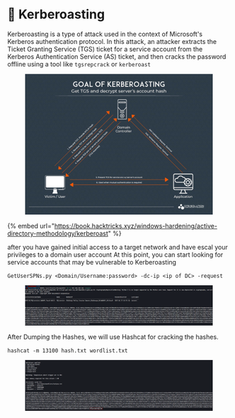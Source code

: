 # 🐩 Kerberoasting

Kerberoasting is a type of attack used in the context of Microsoft's Kerberos authentication protocol. In this attack, an attacker extracts the Ticket Granting Service (TGS) ticket for a service account from the Kerberos Authentication Service (AS) ticket, and then cracks the password offline using a tool like `tgsrepcrack` or `kerberoast`

<figure><img src="../../../../.gitbook/assets/image (4) (1) (1) (1) (1) (1) (1) (1) (1) (1) (1) (1) (1) (1) (1) (1) (1) (1) (1) (1) (1) (1) (1) (1) (1) (1) (1) (1) (1) (1) (1) (1) (1) (1) (1) (1) (1) (1).png" alt=""><figcaption></figcaption></figure>

{% embed url="https://book.hacktricks.xyz/windows-hardening/active-directory-methodology/kerberoast" %}

after you have gained initial access to a target network and have escal your privileges to a domain user account At this point, you can start looking for service accounts that may be vulnerable to Kerberoasting

```
GetUserSPNs.py <Domain/Username:password> -dc-ip <ip of DC> -request
```

<figure><img src="../../../../.gitbook/assets/image (5) (1) (1) (1) (1) (1) (1) (1) (1) (1) (1) (1) (1) (1) (1) (1) (1) (1) (1) (1) (1) (1) (1) (1) (1) (1) (1) (1) (1) (1) (1) (1) (1) (1) (1) (1) (1).png" alt=""><figcaption></figcaption></figure>

After Dumping the Hashes, we will use Hashcat for cracking the hashes.

```
hashcat -m 13100 hash.txt wordlist.txt
```

<figure><img src="../../../../.gitbook/assets/image (6) (1) (1) (1) (1) (1) (1) (1) (1) (1) (1) (1) (1) (1) (1) (1) (1) (1) (1) (1) (1) (1) (1) (1) (1) (1) (1) (1) (1) (1) (1) (1) (1).png" alt=""><figcaption></figcaption></figure>
